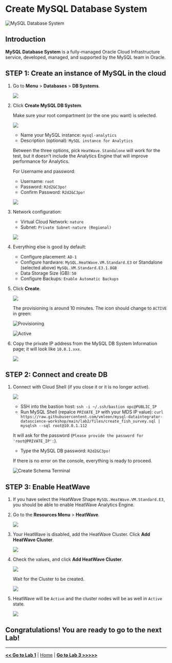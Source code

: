 # Create MySQL Database System

![MySQL Database System](images/mds_banner.png)

## Introduction

**MySQL Database System** is a fully-managed Oracle Cloud Infrastructure service, developed, managed, and supported by the MySQL team in Oracle.

## STEP 1: Create an instance of MySQL in the cloud

1. Go to **Menu** > **Databases** > **DB Systems**.

    ![](images/mysql_menu.png)

2. Click **Create MySQL DB System**.

    Make sure your root compartment (or the one you want) is selected.

    ![](images/mysql_create_button.png)

    - Name your MySQL instance: `mysql-analytics`
    - Description (optional): `MySQL instance for Analytics`

    Between the three options, pick `HeatWave`. `Standalone` will work for the test, but it doesn't include the Analytics Engine that will improve performance for Analytics.

    For Username and password:

    - Username: `root`
    - Password: `R2d2&C3po!`
    - Confirm Password: `R2d2&C3po!`

    ![](images/mysql_create_db_fields.png)

3. Network configuration:

    - Virtual Cloud Network: `nature`
    - Subnet: `Private Subnet-nature (Regional)`

    ![](images/mysql_vcn_fields.png)

4. Everything else is good by default:

    - Configure placement: `AD-1`
    - Configure hardware: `MySQL.HeatWave.VM.Standard.E3` or Standalone (selected above) `MySQL.VM.Standard.E3.1.8GB`
    - Data Storage Size (GB): `50`
    - Configure Backups: `Enable Automatic Backups`

5. Click **Create**.

    ![](images/mysql_shape_fields.png)

    The provisioning is around 10 minutes. The icon should change to `ACTIVE` in green:

    ![Provisioning](images/mds-provisioning.png)

    ![Active](images/mds-active.png)

6. Copy the private IP address from the MySQL DB System Information page; it will look like `10.0.1.xxx`.

    ![](images/mysql_private_ip.png)

## STEP 2: Connect and create DB

1. Connect with Cloud Shell (if you close it or it is no longer active).

    ![](images/cloud_shell.png)

    - SSH into the bastion host: `ssh -i ~/.ssh/bastion opc@PUBLIC_IP`
    - Run MySQL Shell (repalce `PRIVATE_IP` with your MDS IP value): `curl https://raw.githubusercontent.com/vmleon/mysql-dataintegrator-datascience-workshop/main/lab2/files/create_fish_survey.sql | mysqlsh --sql root@10.0.1.112`

    It will ask for the password (`Please provide the password for 'root@PRIVATE_IP':`). 

    - Type the MySQL DB password: `R2d2&C3po!`

    If there is no error on the console, everything is ready to proceed.

    ![Create Schema Terminal](images/create_schema_mysql_terminal.png)

## STEP 3: Enable HeatWave

1. If you have select the HeatWave Shape `MySQL.HeatWave.VM.Standard.E3`, you should be able to enable HeatWave Analytics Engine.

2. Go to the **Resources Menu** > **HeatWave**.

    ![](images/mds_heatwave_menu.png)

3. Your HeatWave is disabled, add the HeatWave Cluster. Click **Add HeatWave Cluster**.

    ![](images/mds_heatwave_add_cluster.png)

4. Check the values, and click **Add HeatWave Cluster**.

    ![](images/mds_heatwave_select_shape.png)

    Wait for the Cluster to be created.

    ![](images/mds_heatwave_creating.png)

5. HeatWave will be `Active` and the cluster nodes will be as well in `Active` state.

    ![](images/mds_heatwave_active.png)

## Congratulations! You are ready to go to the next Lab!

---

[**<< Go to Lab 1**](../lab1/README.md) | [Home](../README.md) | [**Go to Lab 3 >>>>>**](../lab3/README.md)
